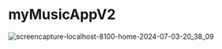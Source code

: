 # myMusicAppV2
![screencapture-localhost-8100-home-2024-07-03-20_38_09](https://github.com/RohmaRifqiPamungkas/myMusicAppV2/assets/81944001/06715082-25c1-4e24-974d-2922abe027d8)
